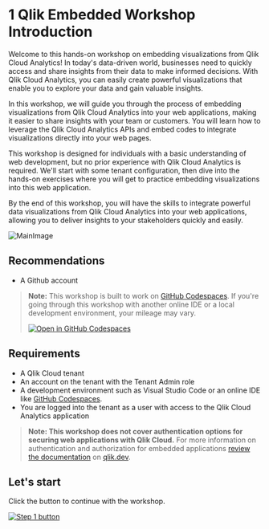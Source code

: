 # 1 Qlik Embedded Workshop Introduction

Welcome to this hands-on workshop on embedding visualizations from Qlik Cloud Analytics! In today's data-driven world, businesses need to quickly access and share insights from their data to make informed decisions. With Qlik Cloud Analytics, you can easily create powerful visualizations that enable you to explore your data and gain valuable insights.

In this workshop, we will guide you through the process of embedding visualizations from Qlik Cloud Analytics into your web applications, making it easier to share insights with your team or customers. You will learn how to leverage the Qlik Cloud Analytics APIs and embed codes to integrate visualizations directly into your web pages.

This workshop is designed for individuals with a basic understanding of web development, but no prior experience with Qlik Cloud Analytics is required. We'll start with some tenant configuration, then dive into the hands-on exercises where you will get to practice embedding visualizations into this web application.

By the end of this workshop, you will have the skills to integrate powerful data visualizations from Qlik Cloud Analytics into your web applications, allowing you to deliver insights to your stakeholders quickly and easily.

![MainImage](https://raw.githubusercontent.com/goldbergjeffrey/qlik-embedded-analytics-workshop-202304/main/img/final_result.png)

## Recommendations

* A Github account

> **Note:** This workshop is built to work on [GitHub Codespaces](https://github.com/features/codespaces/). If you're going through this workshop with another online IDE or a local development environment, your mileage may vary.
>
> [![Open in GitHub Codespaces](https://github.com/codespaces/badge.svg)](https://codespaces.new/CedLebQlik/qlik-embedded-analytics-workshop)

## Requirements

* A Qlik Cloud tenant
* An account on the tenant with the Tenant Admin role
* A development environment such as Visual Studio Code or an online IDE like [GitHub Codespaces](https://github.com/features/codespaces).
* You are logged into the tenant as a user with access to the Qlik Cloud Analytics application

> **Note: This workshop does not cover authentication options for securing web applications with Qlik Cloud.**
> For more information on authentication and authorization for embedded applications [review the documentation](https://qlik.dev/authenticate) on [qlik.dev](https://qlik.dev).  

## Let's start

Click the button to continue with the workshop.

[![Step 1 button](https://img.shields.io/badge/Step_1_--_Configure_your_environment_>-green?style=for-the-badge)](.tutorial/01-intro.md)
